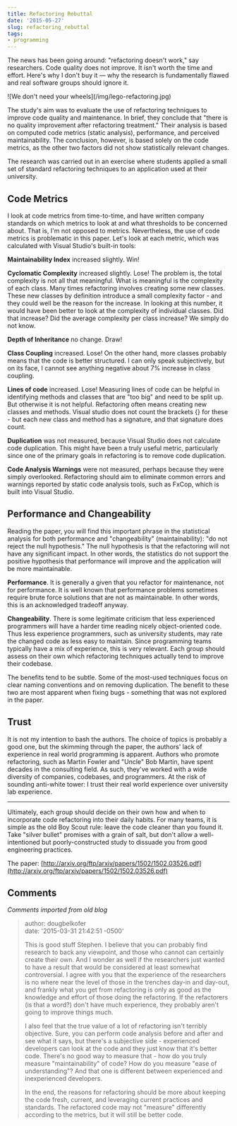 ```yaml
---
title: Refactoring Rebuttal
date: '2015-05-27'
slug: refactoring_rebuttal
tags:
- programming
---
```


The news has been going around: "refactoring doesn't work," say researchers.
Code quality does not improve. It isn't worth the time and effort. Here's why I
don't buy it &mdash; why the research is fundamentally flawed and real software groups
should ignore it.

<div class="text--center">
![We don't need your wheels](/img/lego-refactoring.jpg)
</div>

The study's aim was to evaluate the use of refactoring techniques to improve
code quality and maintenance. In brief, they conclude that "there is no quality
improvement after refactoring treatment." Their analysis is based on computed
code metrics (static analysis), performance, and perceived maintainability. The
conclusion, however, is based solely on the code metrics, as the other two
factors did not show statistically relevant changes.

The research was carried out in an exercise where students applied a small set
of standard refactoring techniques to an application used at their university.

## Code Metrics

I look at code metrics from time-to-time, and have written company standards on
which metrics to look at and what thresholds to be concerned about. That is, I'm
not opposed to metrics. Nevertheless, the use of code metrics is problematic in
this paper. Let's look at each metric, which was calculated with Visual Studio's
built-in tools:

**Maintainability Index** increased slightly. Win!

**Cyclomatic Complexity** increased slightly. Lose! The problem is, the total
complexity is not all that meaningful. What is meaningful is the complexity of
each class. Many times refactoring involves creating some new classes. These new
classes by definition introduce a small complexity factor - and they could well
be the reason for the increase. In looking at this number, it would have been
better to look at the complexity of individual classes. Did that increase? Did
the average complexity per class increase? We simply do not know.

**Depth of Inheritance** no change. Draw!

**Class Coupling** increased. Lose! On the other hand, more classes probably
means that the code is better structured. I can only speak subjectively, but on
its face, I cannot see anything negative about 7% increase in class coupling.

**Lines of code** increased. Lose! Measuring lines of code can be helpful in
identifying methods and classes that are "too big" and need to be split up. But
otherwise it is not helpful. Refactoring often means creating new classes and
methods. Visual studio does not count the brackets {} for these - but each new
class and method has a signature, and that signature does count.

**Duplication** was not measured, because Visual Studio does not calculate code
duplication. This might have been a truly useful metric, particularly since one
of the primary goals in refactoring is to remove code duplication.

**Code Analysis Warnings** were not measured, perhaps because they were simply
overlooked. Refactoring should aim to eliminate common errors and warnings
reported by static code analysis tools, such as FxCop, which is built into
Visual Studio.

## Performance and Changeability

Reading the paper, you will find this important phrase in the statistical
analysis for both performance and "changeability" (maintainability): "do not
reject the null hypothesis." The null hypothesis is that the refactoring will
not have any significant impact. In other words, the statistics do not support
the positive hypothesis that performance will improve and the application will
be more maintainable.

**Performance**. It is generally a given that you refactor for maintenance, not
for performance. It is well known that performance problems sometimes require
brute force solutions that are not as maintainable. In other words, this is an
acknowledged tradeoff anyway.

**Changeability**. There is some legitimate criticism that less experienced
programmers will have a harder time reading nicely object-oriented code. Thus
less experience programmers, such as university students, may rate the changed
code as less easy to maintain. Since programming teams typically have a mix of
experience, this is very relevant. Each group should assess on their own which
refactoring techniques actually tend to improve their codebase.

The benefits tend to be subtle. Some of the most-used techniques focus on clear
naming conventions and on removing duplication. The benefit to these two are
most apparent when fixing bugs - something that was not explored in the paper.

## Trust

It is not my intention to bash the authors. The choice of topics is probably a
good one, but the skimming through the paper, the authors' lack of experience in
real world programming is apparent. Authors who promote refactoring, such as
Martin Fowler and "Uncle" Bob Martin, have spent decades in the consulting
field. As such, they've worked with a wide diversity of companies, codebases,
and programmers. At the risk of sounding anti-white tower: I trust their real
world experience over university lab experience.

***

Ultimately, each group should decide on their own how and when to incorporate
code refactoring into their daily habits. For many teams, it is simple as the
old Boy Scout rule: leave the code cleaner than you found it. Take "silver
bullet" promises with a grain of salt, but don't allow a well-intentioned but
poorly-constructed study to dissuade you from good engineering practices.

The paper:
[http://arxiv.org/ftp/arxiv/papers/1502/1502.03526.pdf](http://arxiv.org/ftp/arxiv/papers/1502/1502.03526.pdf)

## Comments

_Comments imported from old blog_

> author: dougbelkofer<br>
> date: '2015-03-31 21:42:51 -0500'
>
> This is good stuff Stephen. I believe that you can probably find research to
> back any viewpoint, and those who cannot can certainly create their own. And I
> wonder as well if the researchers just wanted to have a result that would be
> considered at least somewhat controversial. I agree with you that the
> experience of the researchers is no where near the level of those in the
> trenches day-in and day-out, and frankly what you get from refactoring is only
> as good as the knowledge and effort of those doing the refactoring. If the
> refactorers (is that a word?) don't have much experience, they probably aren't
> going to improve things much.
>
> I also feel that the true value of a lot of refactoring isn't terribly
> objective. Sure, you can perform code analysis before and after and see what
> it says, but there's a subjective side - experienced developers can look at
> the code and they just know that it's better code. There's no good way to
> measure that - how do you truly measure "maintainability" of code? How do you
> measure "ease of understanding"? And that one is different between experienced
> and inexperienced developers.
>
> In the end, the reasons for refactoring should be more about keeping the code
> fresh, current, and leveraging current practices and standards. The refactored
> code may not "measure" differently according to the metrics, but it will still
> be better code.
